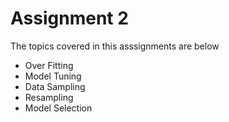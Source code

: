 # Assignment 2

The topics covered in this asssignments are below

- Over Fitting
- Model Tuning
- Data Sampling
- Resampling
- Model Selection